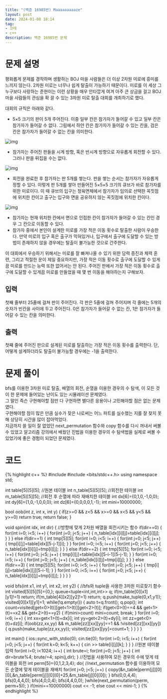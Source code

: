```yaml
---
title: "(백준 16985번) Maaaaaaaaaze"
layout: post
date: 2024-01-08 18:14
tag:
- 코테
- c++
description: 백준 16985번 문제
---
```


# 문제 설명  
평화롭게 문제를 경작하며 생활하는 BOJ 마을 사람들은 더 이상 2차원 미로에 흥미를 느끼지 않는다. 2차원 미로는 너무나 쉽게 탈출이 가능하기 때문이다. 미로를 이 세상 그 누구보다 사랑하는 준현이는 이런 상황을 매우 안타깝게 여겨 아주 큰 상금을 걸고 BOJ 마을 사람들의 관심을 확 끌 수 있는 3차원 미로 탈출 대회를 개최하기로 했다.

대회의 규칙은 아래와 같다.

- 5×5 크기의 판이 5개 주어진다. 이중 일부 칸은 참가자가 들어갈 수 있고 일부 칸은 참가자가 들어갈 수 없다. 그림에서 하얀 칸은 참가자가 들어갈 수 있는 칸을, 검은 칸은 참가자가 들어갈 수 없는 칸을 의미한다.  

![img](/assets/img/upload.acmicpc1.avif)
  
- 참가자는 주어진 판들을 시계 방향, 혹은 반시계 방향으로 자유롭게 회전할 수 있다. 그러나 판을 뒤집을 수는 없다.  

![img](/assets/img/upload.acmicpc2.avif)  

- 회전을 완료한 후 참가자는 판 5개를 쌓는다. 판을 쌓는 순서는 참가자가 자유롭게 정할 수 있다. 이렇게 판 5개를 쌓아 만들어진 5×5×5 크기의 큐브가 바로 참가자를 위한 미로이다. 이 때 큐브의 입구는 정육면체에서 참가자가 임의로 선택한 꼭짓점에 위치한 칸이고 출구는 입구와 면을 공유하지 않는 꼭짓점에 위치한 칸이다.  

![img](/assets/img/upload.acmicpc3.avif)  

- 참가자는 현재 위치한 칸에서 면으로 인접한 칸이 참가자가 들어갈 수 있는 칸인 경우 그 칸으로 이동할 수 있다.
- 참가자 중에서 본인이 설계한 미로를 가장 적은 이동 횟수로 탈출한 사람이 우승한다. 만약 미로의 입구 혹은 출구가 막혀있거나, 입구에서 출구에 도달할 수 있는 방법이 존재하지 않을 경우에는 탈출이 불가능한 것으로 간주한다.  

이 대회에서 우승하기 위해서는 미로를 잘 빠져나올 수 있기 위한 담력 증진과 체력 훈련, 그리고 적절한 운이 제일 중요하지만, 가장 적은 이동 횟수로 출구에 도달할 수 있게끔 미로를 만드는 능력 또한 없어서는 안 된다. 주어진 판에서 가장 적은 이동 횟수로 출구에 도달할 수 있게끔 미로를 만들었을 때 몇 번 이동을 해야하는지 구해보자. 

## 입력  
첫째 줄부터 25줄에 걸쳐 판이 주어진다. 각 판은 5줄에 걸쳐 주어지며 각 줄에는 5개의 숫자가 빈칸을 사이에 두고 주어진다. 0은 참가자가 들어갈 수 없는 칸, 1은 참가자가 들어갈 수 있는 칸을 의미한다.  

## 출력  
첫째 줄에 주어진 판으로 설계된 미로를 탈출하는 가장 적은 이동 횟수를 출력한다. 단, 어떻게 설계하더라도 탈출이 불가능할 경우에는 -1을 출력한다.  

# 문제 풀이  
 bfs를 이용한 3차원 미로 탈출, 배열의 회전, 순열을 이용한 경우의 수 탐색, 이 모든 것이 한 문제에 들어있는 난이도 있는 시뮬레이션 문제였다.  
 그 말인 즉슨 구현해야할 점만 다 구현하면 별다른 응용이나 고민해야할 점은 없는 문제였다.  
 구현해야할 점이 많은 만큼 실수가 잦은 나로써는 어느 파트를 실수했는 지를 잘 찾지 못해 상당히 시간을 많이 잡아먹었다.  
 지금까지 쓸 일이 잘 없었던 next_permutation 함수와 copy 함수를 다시 꺼내서 써볼 수 있었고 알고리즘 강의에서 배웠던 진법을 이용한 경우의 수 탐색법을 실제로 써볼 수 있었기에 좋은 경험이 되었던 문제였다.

# 코드  
{% highlight c++ %}
#include <iostream>
#include <bits/stdc++.h>
using namespace std;

int table[5][5][5]; //원본 테이블
int n_table[5][5][5]; //회전한 테이블
int m_table[5][5][5]; //회전 후 순열에 따라 재배치한 테이블
int dx[6]={0,1,0,-1,0,0};
int dy[6]={1,0,-1,0,0,0};
int dz[6]={0,0,0,0,1,-1};
int mini=10000000;

bool oob(int z, int x, int y) {
    if(z>=0 && z<5 && x>=0 && x<5 && y<5 && y>=0) return true;
    return false;
}

void spin(int idx, int dir) { //방향에 맞게 2차원 배열을 회전시키는 함수
    if(dir==0) {
        for(int i=0; i<5; i++) {
            for(int j=0; j<5; j++) {
                n_table[idx][i][j]=table[idx][i][j];
            }
        }
    }
    else if(dir==1) {
        int tmp[5][5];
        for(int i=0; i<5; i++) {
            for(int j=0; j<5; j++) {
                tmp[i][j]=table[idx][5-j-1][i];
            }
        }
        for(int i=0; i<5; i++) {
            for(int j=0; j<5; j++) {
                n_table[idx][i][j]=tmp[i][j];
            }
        }
    }
    else if(dir==2) {
        int tmp[5][5];
        for(int i=0; i<5; i++) {
            for(int j=0; j<5; j++) {
                tmp[i][j]=table[idx][5-i-1][5-j-1];
            }
        }
        for(int i=0; i<5; i++) {
            for(int j=0; j<5; j++) {
                n_table[idx][i][j]=tmp[i][j];
            }
        }
    }
    else if(dir==3) {
        int tmp[5][5];
        for(int i=0; i<5; i++) {
            for(int j=0; j<5; j++) {
                tmp[i][j]=table[idx][j][5-i-1];
            }
        }
        for(int i=0; i<5; i++) {
            for(int j=0; j<5; j++) {
                n_table[idx][i][j]=tmp[i][j];
            }
        }
    }
}

void bfs(int x1, int y1, int x2, int y2) { //bfs와 tuple을 사용한 3차원 미로찾기 함수
    int visited[5][5][5]={0,};
    queue<tuple<int,int,int>> q;
    if(m_table[0][x1][y1]!=1) return;
    if(m_table[4][x2][y2]!=1) return;
    q.push(make_tuple(0,x1,y1)); visited[0][x1][y1]=1;
    while(!q.empty()) {
        auto t=q.front(); q.pop();
        int count=visited[get<0>(t)][get<1>(t)][get<2>(t)];
        if(get<0>(t)==4 && get<1>(t)==x2 && get<2>(t)==y2) {
            if(mini>count) mini=count;
            break;
        }
        for(int i=0; i<6; i++) {
            int xx=get<1>(t)+dx[i];
            int yy=get<2>(t)+dy[i];
            int zz=get<0>(t)+dz[i];
            if(oob(zz,xx,yy) && m_table[zz][xx][yy]==1 && !visited[zz][xx][yy]) {
                q.push(make_tuple(zz,xx,yy)); visited[zz][xx][yy]=count+1;
            }
        }
    }
}

int main() {
    ios::sync_with_stdio(0);
    cin.tie(0);
    for(int i=0; i<5; i++) {
        for(int j=0; j<5; j++) {
            for(int k=0; k<5; k++) {
                cin >> table[i][j][k];
            }
        }
    } //원본 테이블 입력
    for(int i=0; i<1024; i++) {
        int brute=i;
        for(int j=0; j<5; j++) {
            int dir=brute%4;
            brute/=4;
            spin(j,dir);
        } //진법을 사용하여 모든 경우의 수에 맞게 테이블을 회전
        int perm[5]={0,1,2,3,4};
        do{ //next_permutation 함수를 이용하여 모든 순열에 맞게 테이블을 재배치
            for(int j=0; j<5; j++) {
                copy(&n_table[perm[j]][0][0],&n_table[perm[j]][0][0]+25,&m_table[j][0][0]);
            }
            bfs(0,0,4,4);
            bfs(0,4,4,0);
            bfs(4,0,0,4);
            bfs(4,4,0,0);
        }while(next_permutation(perm, perm+5)); 
    }
    if(mini==10000000) cout << -1;
    else cout << mini-1;
}
{% endhighlight %}